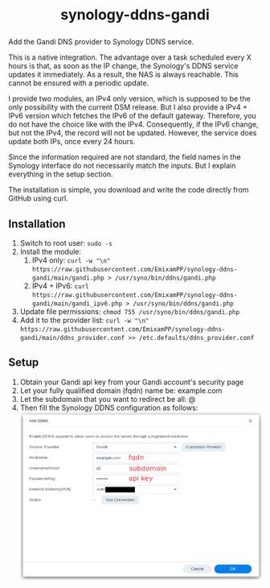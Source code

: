 # <p align=center>synology-ddns-gandi</p>
Add the Gandi DNS provider to Synology DDNS service. 

This is a native integration. The advantage over a task scheduled every X hours is that, as soon as the IP change, the Synology's DDNS service updates it immediately. As a result, the NAS is always reachable. This cannot be ensured with a periodic update.

I provide two modules, an IPv4 only version, which is supposed to be the only possibility with the current DSM release. But I also provide a IPv4 + IPv6 version which fetches the IPv6 of the default gateway. Therefore, you do not have the choice like with the IPv4. Consequently, if the IPv6 change, but not the IPv4, the record will not be updated. However, the service does update both IPs, once every 24 hours.

Since the information required are not standard, the field names in the Synology interface do not necessarily match the inputs. But I explain everything in the setup section. 

The installation is simple, you download and write the code directly from GitHub using curl.

## Installation
1. Switch to root user: `sudo -s`
2. Install the module: 
   1. IPv4 only: `curl -w "\n" https://raw.githubusercontent.com/EmixamPP/synology-ddns-gandi/main/gandi.php > /usr/syno/bin/ddns/gandi.php`
   2. IPv4 + IPv6: `curl https://raw.githubusercontent.com/EmixamPP/synology-ddns-gandi/main/gandi_ipv6.php > /usr/syno/bin/ddns/gandi.php`
3. Update file permissions: `chmod 755 /usr/syno/bin/ddns/gandi.php`
4. Add it to the provider list: `curl -w "\n" https://raw.githubusercontent.com/EmixamPP/synology-ddns-gandi/main/ddns_provider.conf >> /etc.defaults/ddns_provider.conf`

## Setup
1. Obtain your Gandi api key from your Gandi account's security page
2. Let your fully qualified domain (fqdn) name be: example.com 
3. Let the subdomain that you want to redirect be all: @
4. Then fill the Synology DDNS configuration as follows:
      ![](.github/screenshots/example.png)

